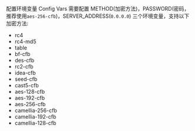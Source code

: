 配置环境变量
Config Vars
需要配置 METHOD(加密方法)，PASSWORD(密码，推荐使用`aes-256-cfb`)，SERVER_ADDRESS(`0.0.0.0`) 三个环境变量，支持以下加密方法:
* rc4
* rc4-md5
* table
* bf-cfb
* des-cfb
* rc2-cfb
* idea-cfb
* seed-cfb
* cast5-cfb
* aes-128-cfb
* aes-192-cfb
* aes-256-cfb
* camellia-256-cfb
* camellia-192-cfb
* camellia-128-cfb
